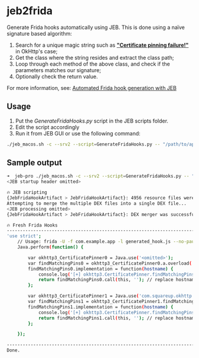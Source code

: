 # jeb2frida

Generate Frida hooks automatically using JEB. This is done using a naïve signature based algorithm:
1. Search for a unique magic string such as [**"Certificate pinning failure!"**][okhttpmagicstr] in OkHttp's case;
2. Get the class where the string resides and extract the class path;
3. Loop through each method of the above class, and check if the parameters matches our signature;
4. Optionally check the return value.

For more information, see: [Automated Frida hook generation with JEB][blogpost]


## Usage
1. Put the *GenerateFridaHooks.py* script in the JEB scripts folder.
2. Edit the script accordingly
3. Run it from JEB GUI or use the following command:

```bash
./jeb_macos.sh -c --srv2 --script=GenerateFridaHooks.py -- "/path/to/apk/file.apk"
```

## Sample output

```bash
➜  jeb-pro ./jeb_macos.sh -c --srv2 --script=GenerateFridaHooks.py -- "/path/to/apk/file.apk"
<JEB startup header omitted>

🔥 JEB scripting
{JebFridaHookArtifact > JebFridaHookArtifact}: 4956 resource files were adjusted
Attempting to merge the multiple DEX files into a single DEX file...
<JEB processing omitted>
{JebFridaHookArtifact > JebFridaHookArtifact}: DEX merger was successful and produced a virtual DEX unit

🔥 Fresh Frida Hooks
----------------------------------------------------------------------------------------------------
'use strict';
    // Usage: frida -U -f com.example.app -l generated_hook.js --no-pause
    Java.perform(function() {

        var okhttp3_CertificatePinner0 = Java.use('<omitted>');
        var findMatchingPins0 = okhttp3_CertificatePinner0.a.overload('java.lang.String');
        findMatchingPins0.implementation = function(hostname) {
            console.log('[+] okhttp3.CertificatePinner.findMatchingPins(' + hostname + ') # <omitted>()');
            return findMatchingPins0.call(this, ''); // replace hostname with empty string
        };

        var okhttp3_CertificatePinner1 = Java.use('com.squareup.okhttp.CertificatePinner');
        var findMatchingPins1 = okhttp3_CertificatePinner1.findMatchingPins.overload('java.lang.String');
        findMatchingPins1.implementation = function(hostname) {
            console.log('[+] okhttp3.CertificatePinner.findMatchingPins(' + hostname + ') # com.squareup.okhttp.CertificatePinner.findMatchingPins()');
            return findMatchingPins1.call(this, ''); // replace hostname with empty string
        };

    });

----------------------------------------------------------------------------------------------------
Done.
```



[okhttpmagicstr]: https://github.com/square/okhttp/blob/ba2c676aaf2b825528955f61dd43004a5bd9ca98/okhttp/src/main/java/okhttp3/CertificatePinner.kt#L175
[blogpost]: https://bhamza.me/2019/10/06/Automated-Frida-hook-generation-with-JEB.html
